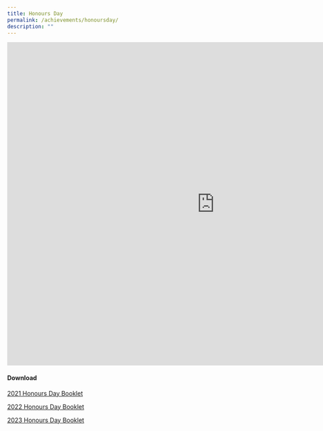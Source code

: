 ```yaml
---
title: Honours Day
permalink: /achievements/honoursday/
description: ""
---
```

<iframe src="https://docs.google.com/presentation/d/e/2PACX-1vSa_pPjdMLxtiH-M3mlLjzy7L1ZcMJSbmbxy4Qbqjm9glqfz6efM8C8VcCD7fifzBItiYelQpKkbhSw/embed?start=false&amp;loop=false&amp;delayms=10000" frameborder="0" width="960" height="749" allowfullscreen="true"></iframe>

#### Download 
[2021 Honours Day Booklet](/files/2021%20honours%20day%20booklet.pdf)

[2022 Honours Day Booklet](/files/2022%20honours%20day%20booklet.pdf)

[2023 Honours Day Booklet](https://indd.adobe.com/view/9e5d462a-7695-4d6b-a5c0-d162ee0fd966)



